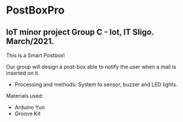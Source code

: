 # PostBoxPro
IoT minor project
Group C - Iot, IT Sligo.
March/2021.
-

This is a Smart Postbox!

Our group will design a post-box able to notify the user when a mail is inserted on it.

-	Processing and methods:
System to sensor, buzzer and LED lights.

Materials used:
- Arduino Yun
- Groove Kit

